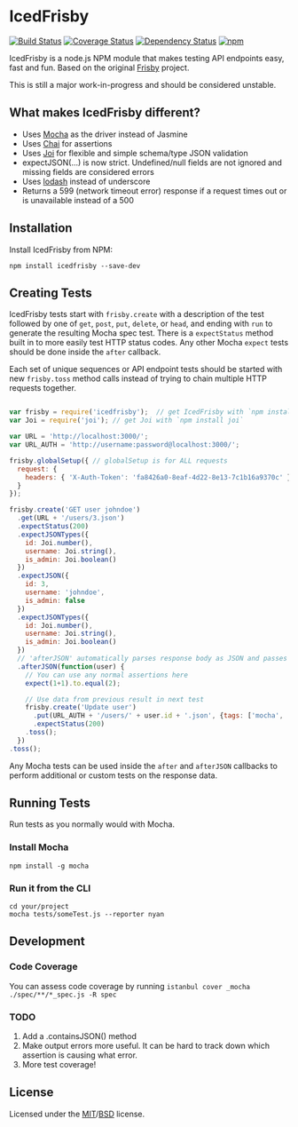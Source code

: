 # IcedFrisby

[![Build Status](https://travis-ci.org/RobertHerhold/IcedFrisby.svg)](https://travis-ci.org/RobertHerhold/IcedFrisby)
[![Coverage Status](https://coveralls.io/repos/RobertHerhold/IcedFrisby/badge.svg)](https://coveralls.io/r/RobertHerhold/IcedFrisby)
[![Dependency Status](https://gemnasium.com/RobertHerhold/IcedFrisby.svg)](https://gemnasium.com/RobertHerhold/IcedFrisby)
[![npm](https://img.shields.io/npm/v/icedfrisby.svg?style=flat-square)](http://www.npmjs.com/package/icedfrisby)


IcedFrisby is a node.js NPM module that makes testing API endpoints easy, fast and fun. Based on the original [Frisby](https://github.com/vlucas/frisby) project.

This is still a major work-in-progress and should be considered unstable.

## What makes IcedFrisby different?
* Uses [Mocha](https://github.com/mochajs/mocha) as the driver instead of Jasmine
* Uses [Chai](https://github.com/chaijs/chai) for assertions
* Uses [Joi](https://github.com/hapijs/joi) for flexible and simple schema/type JSON validation
* expectJSON(...) is now strict. Undefined/null fields are not ignored and missing fields are considered errors
* Uses [lodash](https://github.com/lodash/lodash) instead of underscore
* Returns a 599 (network timeout error) response if a request times out or is unavailable instead of a 500

## Installation

Install IcedFrisby from NPM:

    npm install icedfrisby --save-dev

## Creating Tests

IcedFrisby tests start with `frisby.create` with a description of the test followed by one of `get`, `post`, `put`, `delete`, or `head`, and ending with `run` to generate the resulting Mocha spec test. There is a `expectStatus` method built in to more easily test HTTP status codes. Any other Mocha `expect` tests should be done inside the `after` callback.

Each set of unique sequences or API endpoint tests should be started with new `frisby.toss` method calls instead of trying to chain multiple HTTP requests together.

```javascript

var frisby = require('icedfrisby');  // get IcedFrisby with `npm install icedfrisby`
var Joi = require('joi'); // get Joi with `npm install joi`

var URL = 'http://localhost:3000/';
var URL_AUTH = 'http://username:password@localhost:3000/';

frisby.globalSetup({ // globalSetup is for ALL requests
  request: {
    headers: { 'X-Auth-Token': 'fa8426a0-8eaf-4d22-8e13-7c1b16a9370c' }
  }
});

frisby.create('GET user johndoe')
  .get(URL + '/users/3.json')
  .expectStatus(200)
  .expectJSONTypes({
    id: Joi.number(),
    username: Joi.string(),
    is_admin: Joi.boolean()
  })
  .expectJSON({
    id: 3,
    username: 'johndoe',
    is_admin: false
  })
  .expectJSONTypes({
    id: Joi.number(),
    username: Joi.string(),
    is_admin: Joi.boolean()
  })
  // 'afterJSON' automatically parses response body as JSON and passes it as an argument
  .afterJSON(function(user) {
  	// You can use any normal assertions here
  	expect(1+1).to.equal(2);

  	// Use data from previous result in next test
    frisby.create('Update user')
      .put(URL_AUTH + '/users/' + user.id + '.json', {tags: ['mocha', 'bdd']})
      .expectStatus(200)
    .toss();
  })
.toss();

```

Any Mocha tests can be used inside the `after` and `afterJSON` callbacks to perform additional or custom tests on the response data.

## Running Tests

Run tests as you normally would with Mocha.

### Install Mocha

    npm install -g mocha

### Run it from the CLI

    cd your/project
    mocha tests/someTest.js --reporter nyan

## Development

### Code Coverage
You can assess code coverage by running `istanbul cover _mocha ./spec/**/*_spec.js -R spec`

### TODO
1. Add a .containsJSON() method
1. Make output errors more useful. It can be hard to track down which assertion is causing what error.
1. More test coverage!

## License
Licensed under the [MIT](http://opensource.org/licenses/MIT)/[BSD](http://opensource.org/licenses/BSD-3-Clause) license.
